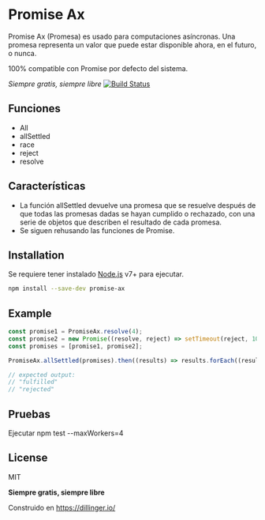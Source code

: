 # Promise Ax
Promise Ax (Promesa) es usado para computaciones asíncronas. Una promesa representa un valor que puede estar disponible ahora, en el futuro, o nunca.

100% compatible con Promise por defecto del sistema.

_Siempre gratis, siempre libre_
[![Build Status](https://travis-ci.org/joemccann/dillinger.svg?branch=master)](https://travis-ci.org/joemccann/dillinger)


## Funciones
- All
- allSettled
- race
- reject
- resolve

## Características

- La función allSettled devuelve una promesa que se resuelve después de que todas las promesas dadas se hayan cumplido o rechazado, con una serie de objetos que describen el resultado de cada promesa.
- Se siguen rehusando las funciones de Promise.

## Installation
Se requiere tener instalado [Node.js](https://nodejs.org/) v7+ para ejecutar.

```sh
npm install --save-dev promise-ax
```

## Example
```js
const promise1 = PromiseAx.resolve(4);
const promise2 = new Promise((resolve, reject) => setTimeout(reject, 100, new Error("error")));
const promises = [promise1, promise2];

PromiseAx.allSettled(promises).then((results) => results.forEach((result) => console.log(result.status)));

// expected output:
// "fulfilled"
// "rejected"
```
## Pruebas

Ejecutar npm test --maxWorkers=4

## License
MIT

**Siempre gratis, siempre libre**

Construido en https://dillinger.io/